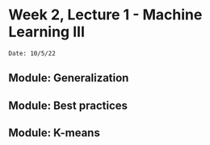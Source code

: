 # Week 2, Lecture 1 - Machine Learning III

`Date: 10/5/22` 


## Module: Generalization

## Module: Best practices

## Module: K-means 

